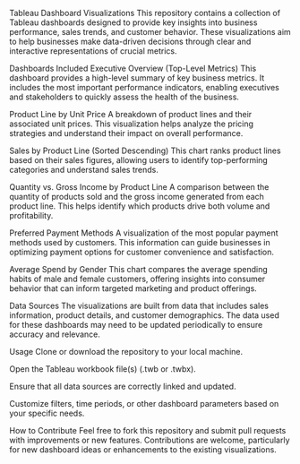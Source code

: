 Tableau Dashboard Visualizations
This repository contains a collection of Tableau dashboards designed to provide key insights into business performance, sales trends, and customer behavior. These visualizations aim to help businesses make data-driven decisions through clear and interactive representations of crucial metrics.

Dashboards Included
Executive Overview (Top-Level Metrics)
This dashboard provides a high-level summary of key business metrics. It includes the most important performance indicators, enabling executives and stakeholders to quickly assess the health of the business.

Product Line by Unit Price
A breakdown of product lines and their associated unit prices. This visualization helps analyze the pricing strategies and understand their impact on overall performance.

Sales by Product Line (Sorted Descending)
This chart ranks product lines based on their sales figures, allowing users to identify top-performing categories and understand sales trends.

Quantity vs. Gross Income by Product Line
A comparison between the quantity of products sold and the gross income generated from each product line. This helps identify which products drive both volume and profitability.

Preferred Payment Methods
A visualization of the most popular payment methods used by customers. This information can guide businesses in optimizing payment options for customer convenience and satisfaction.

Average Spend by Gender
This chart compares the average spending habits of male and female customers, offering insights into consumer behavior that can inform targeted marketing and product offerings.

Data Sources
The visualizations are built from data that includes sales information, product details, and customer demographics. The data used for these dashboards may need to be updated periodically to ensure accuracy and relevance.

Usage
Clone or download the repository to your local machine.

Open the Tableau workbook file(s) (.twb or .twbx).

Ensure that all data sources are correctly linked and updated.

Customize filters, time periods, or other dashboard parameters based on your specific needs.

How to Contribute
Feel free to fork this repository and submit pull requests with improvements or new features. Contributions are welcome, particularly for new dashboard ideas or enhancements to the existing visualizations.
